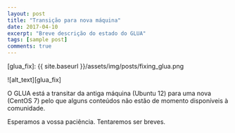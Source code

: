 ```yaml
---
layout: post
title: "Transição para nova máquina"
date: 2017-04-10
excerpt: "Breve descrição do estado do GLUA"
tags: [sample post]
comments: true
---
```


[glua_fix]: {{ site.baseurl }}/assets/img/posts/fixing_glua.png

![alt_text][glua_fix]

O GLUA está a transitar da antiga máquina (Ubuntu 12) para uma nova (CentOS 7) pelo que alguns conteúdos não estão de momento disponíveis à comunidade.  

Esperamos a vossa paciência. Tentaremos ser breves.
